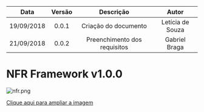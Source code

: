 | Data | Versão | Descrição | Autor |
|:----:|:------:|:---------:|:-----:|
|19/09/2018|0.0.1|Criação do documento| Letícia de Souza |
|21/09/2018|0.0.2| Preenchimento dos requisitos | Gabriel Braga |

# NFR Framework v1.0.0

![nfr.png](https://uploaddeimagens.com.br/images/001/629/265/full/nfr.png?1537638599)

[Clique aqui para ampliar a imagem](https://uploaddeimagens.com.br/images/001/629/265/full/nfr.png?1537638599)
